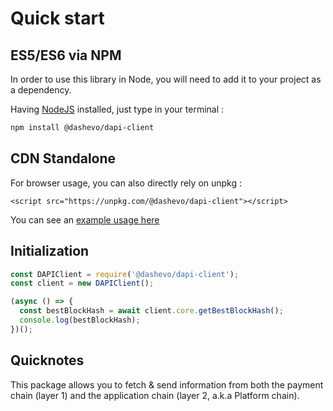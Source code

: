 # Quick start

## ES5/ES6 via NPM

In order to use this library in Node, you will need to add it to your project as a dependency.

Having [NodeJS](https://nodejs.org/) installed, just type in your terminal :

```sh
npm install @dashevo/dapi-client
```

## CDN Standalone

For browser usage, you can also directly rely on unpkg :

```
<script src="https://unpkg.com/@dashevo/dapi-client"></script>
```

You can see an [example usage here](https://github.com/dashevo/js-dapi-client/blob/master/examples/web/web.usage.html) 

## Initialization

```js
const DAPIClient = require('@dashevo/dapi-client');
const client = new DAPIClient();

(async () => {
  const bestBlockHash = await client.core.getBestBlockHash();
  console.log(bestBlockHash);
})();
```

## Quicknotes

This package allows you to fetch & send information from both the payment chain (layer 1) and the application chain (layer 2, a.k.a Platform chain).

